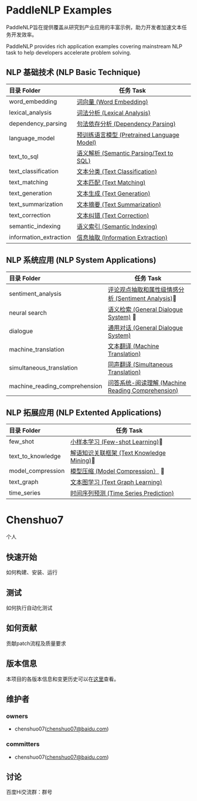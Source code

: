 # PaddleNLP Examples

PaddleNLP旨在提供覆盖从研究到产业应用的丰富示例，助力开发者加速文本任务开发效率。

PaddleNLP provides rich application examples covering mainstream NLP task to help developers accelerate problem solving.

## NLP 基础技术 (NLP Basic Technique)

| 目录 Folder  | 任务 Task    |
| :--------------- | ------- |
| word_embedding | [词向量 (Word Embedding)](./word_embedding/) |
| lexical_analysis | [词法分析 (Lexical Analysis)](./lexical_analysis/) |
| dependency_parsing | [句法依存分析 (Dependency Parsing)](./dependency_parsing/) |
| language_model | [预训练语言模型 (Pretrained Language Model)](./language_model/) |
| text_to_sql | [语义解析 (Semantic Parsing/Text to SQL)](./text_to_sql)|
| text_classification | [文本分类 (Text Classification)](./text_classification/) |
| text_matching | [文本匹配 (Text Matching)](./text_matching/) |
| text_generation | [文本生成 (Text Generation)](./text_generation/) |
| text_summarization | [文本摘要 (Text Summarization)](./text_summarization/) |
| text_correction  |[文本纠错 (Text Correction)](./text_correction/) |
| semantic_indexing | [语义索引 (Semantic Indexing)](./semantic_indexing/)|
| information_extraction | [信息抽取 (Information Extraction)](./information_extraction/) |

## NLP 系统应用 (NLP System Applications)

| 目录 Folder  | 任务 Task    |
| :--------------- | ------- |
| sentiment_analysis|[评论观点抽取和属性级情感分析 (Sentiment Analysis)](./sentiment_analysis/):star2: |
| neural search |[语义检索 (General Dialogue System)](./dialogue/) :star2:|
| dialogue |[通用对话 (General Dialogue System)](./dialogue/) |
| machine_translation |[文本翻译 (Machine Translation)](./machine_translation/) |
| simultaneous_translation|[同声翻译 (Simultaneous Translation)](./simultaneous_translation/) |
| machine_reading_comprehension | [问答系统-阅读理解 (Machine Reading Comprehension)](./machine_reading_comprehension/) |

## NLP 拓展应用 (NLP Extented Applications)

| 目录 Folder  | 任务 Task    |
| :--------------- | ------- |
| few_shot |[小样本学习 (Few-shot Learning)](./few_shot/):star2: |
| text_to_knowledge |[解语知识关联框架 (Text Knowledge Mining)](./text_to_knowledge/):star2: |
| model_compression |[模型压缩 (Model Compression）](./model_compression/) :star2: |
| text_graph |[文本图学习 (Text Graph Learning)](./text_graph/erniesage/) |
| time_series |[时间序列预测 (Time Series Prediction)](./time_series/) |


Chenshuo7
===
个人

快速开始
---
如何构建、安装、运行

测试
---
如何执行自动化测试

如何贡献
---
贡献patch流程及质量要求

版本信息
---
本项目的各版本信息和变更历史可以在[这里][changelog]查看。

维护者
---
### owners
* chenshuo07(chenshuo07@baidu.com)

### committers
* chenshuo07(chenshuo07@baidu.com)

讨论
---
百度Hi交流群：群号


[changelog]: http://icode.baidu.com/repos/baidu/personal-code/chenshuo7/blob/master:CHANGELOG.md
